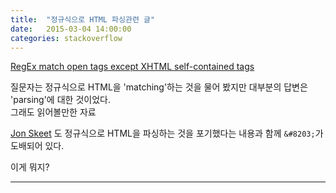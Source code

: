 ```yaml
---
title:  "정규식으로 HTML 파싱관련 글"
date:   2015-03-04 14:00:00
categories: stackoverflow
---
```




[RegEx match open tags except XHTML self-contained tags](http://stackoverflow.com/questions/1732348/regex-match-open-tags-except-xhtml-self-contained-tags/1732454#1732454)
  
질문자는 정규식으로 HTML을 'matching'하는 것을 물어 봤지만 대부분의 답변은 'parsing'에 대한 것이었다.  
그래도 읽어볼만한 자료  
  
[Jon Skeet](http://codeblog.jonskeet.uk/) 도 정규식으로 HTML을 파싱하는 것을 포기했다는 내용과 함께 `&#8203;`가 도배되어 있다.
  
  
&#8203;이게 뭐지?
&#8203;
&#8203;
&#8203;
&#8203;
&#8203;

---

